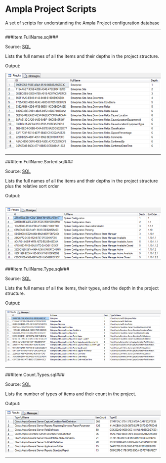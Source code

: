 Ampla Project Scripts
===

A set of scripts for understanding the Ampla Project configuration database

----------

###Item.FullName.sql###

Source: [SQL](Item.FullName.sql)

Lists the full names of all the items and their depths in the project structure.

Output:

![SQL Output](../../images/ampla/Item.FullName.png)

----------

###Item.FullName.Sorted.sql###

Source: [SQL](Item.FullName.Sorted.sql)

Lists the full names of all the items and their depths in the project structure plus the relative sort order 

Output:

![SQL Output](../../images/ampla/Item.FullName.Sorted.png)
----------

###Item.FullName.Type.sql###

Source: [SQL](Item.FullName.Types.sql)

Lists the full names of all the items, their types, and the depth in the project structure.

Output:

![SQL Output](../../images/ampla/Item.FullName.Types.png)

----------

###Item.Count.Types.sql###

Source: [SQL](Item.Count.Types.sql)

Lists the number of types of items and their count in the project.

Output:

![SQL Output](../../images/ampla/Item.Count.Types.png)

----------
